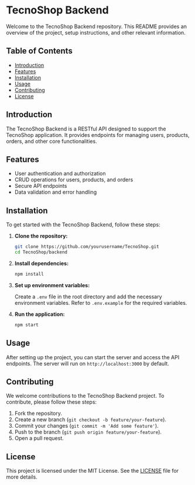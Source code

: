 # TecnoShop Backend

Welcome to the TecnoShop Backend repository. This README provides an overview of the project, setup instructions, and other relevant information.

## Table of Contents

- [Introduction](#introduction)
- [Features](#features)
- [Installation](#installation)
- [Usage](#usage)
- [Contributing](#contributing)
- [License](#license)

## Introduction

The TecnoShop Backend is a RESTful API designed to support the TecnoShop application. It provides endpoints for managing users, products, orders, and other core functionalities.

## Features

- User authentication and authorization
- CRUD operations for users, products, and orders
- Secure API endpoints
- Data validation and error handling

## Installation

To get started with the TecnoShop Backend, follow these steps:

1. **Clone the repository:**

    ```bash
    git clone https://github.com/yourusername/TecnoShop.git
    cd TecnoShop/backend
    ```

2. **Install dependencies:**

    ```bash
    npm install
    ```

3. **Set up environment variables:**

    Create a `.env` file in the root directory and add the necessary environment variables. Refer to `.env.example` for the required variables.

4. **Run the application:**

    ```bash
    npm start
    ```

## Usage

After setting up the project, you can start the server and access the API endpoints. The server will run on `http://localhost:3000` by default.

## Contributing

We welcome contributions to the TecnoShop Backend project. To contribute, please follow these steps:

1. Fork the repository.
2. Create a new branch (`git checkout -b feature/your-feature`).
3. Commit your changes (`git commit -m 'Add some feature'`).
4. Push to the branch (`git push origin feature/your-feature`).
5. Open a pull request.

## License

This project is licensed under the MIT License. See the [LICENSE](LICENSE) file for more details.